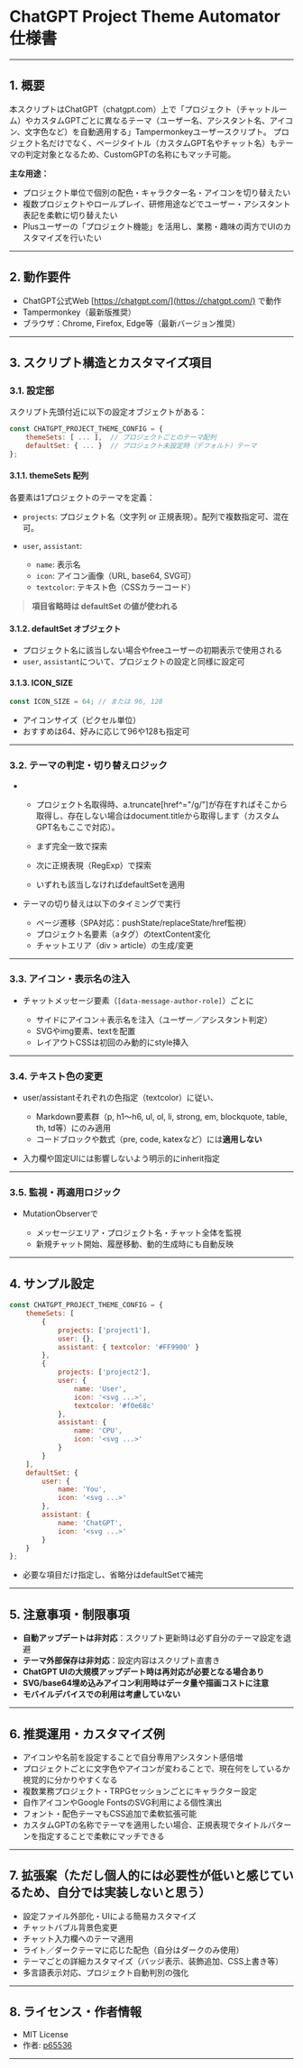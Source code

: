 # ChatGPT Project Theme Automator 仕様書

---

## 1. 概要

本スクリプトはChatGPT（chatgpt.com）上で「プロジェクト（チャットルーム）やカスタムGPTごとに異なるテーマ（ユーザー名、アシスタント名、アイコン、文字色など）を自動適用する」Tampermonkeyユーザースクリプト。
プロジェクト名だけでなく、ページタイトル（カスタムGPT名やチャット名）もテーマの判定対象となるため、CustomGPTの名称にもマッチ可能。

**主な用途：**

* プロジェクト単位で個別の配色・キャラクター名・アイコンを切り替えたい
* 複数プロジェクトやロールプレイ、研修用途などでユーザー・アシスタント表記を柔軟に切り替えたい
* Plusユーザーの「プロジェクト機能」を活用し、業務・趣味の両方でUIのカスタマイズを行いたい

---

## 2. 動作要件

* ChatGPT公式Web [https://chatgpt.com/](https://chatgpt.com/) で動作
* Tampermonkey（最新版推奨）
* ブラウザ：Chrome, Firefox, Edge等（最新バージョン推奨）

---

## 3. スクリプト構造とカスタマイズ項目

### 3.1. 設定部

スクリプト先頭付近に以下の設定オブジェクトがある：

```js
const CHATGPT_PROJECT_THEME_CONFIG = {
    themeSets: [ ... ],  // プロジェクトごとのテーマ配列
    defaultSet: { ... }  // プロジェクト未設定時（デフォルト）テーマ
};
```

#### 3.1.1. themeSets 配列

各要素は1プロジェクトのテーマを定義：

* `projects`:
  プロジェクト名（文字列 or 正規表現）。配列で複数指定可、混在可。
* `user`, `assistant`:

  * `name`: 表示名
  * `icon`: アイコン画像（URL, base64, SVG可）
  * `textcolor`: テキスト色（CSSカラーコード）

> **項目省略時は defaultSet の値が使われる**

#### 3.1.2. defaultSet オブジェクト

* プロジェクト名に該当しない場合やfreeユーザーの初期表示で使用される
* `user`, `assistant`について、プロジェクトの設定と同様に設定可

#### 3.1.3. ICON\_SIZE

```js
const ICON_SIZE = 64; // または 96, 128
```

* アイコンサイズ（ピクセル単位）
* おすすめは64、好みに応じて96や128も指定可

---

### 3.2. テーマの判定・切り替えロジック

+ * プロジェクト名取得時、a.truncate[href^="/g/"]が存在すればそこから取得し、存在しない場合はdocument.titleから取得します（カスタムGPT名もここで対応）。

  * まず完全一致で探索
  * 次に正規表現（RegExp）で探索
  * いずれも該当しなければdefaultSetを適用
* テーマの切り替えは以下のタイミングで実行

  * ページ遷移（SPA対応：pushState/replaceState/href監視）
  * プロジェクト名要素（aタグ）のtextContent変化
  * チャットエリア（div > article）の生成/変更

---

### 3.3. アイコン・表示名の注入

* チャットメッセージ要素（`[data-message-author-role]`）ごとに

  * サイドにアイコン＋表示名を注入（ユーザー／アシスタント判定）
  * SVGやimg要素、textを配置
  * レイアウトCSSは初回のみ動的にstyle挿入

---

### 3.4. テキスト色の変更

* user/assistantそれぞれの色指定（textcolor）に従い、

  * Markdown要素群（p, h1～h6, ul, ol, li, strong, em, blockquote, table, th, td等）にのみ適用
  * コードブロックや数式（pre, code, katexなど）には**適用しない**
* 入力欄や固定UIには影響しないよう明示的にinherit指定

---

### 3.5. 監視・再適用ロジック

* MutationObserverで

  * メッセージエリア・プロジェクト名・チャット全体を監視
  * 新規チャット開始、履歴移動、動的生成時にも自動反映

---

## 4. サンプル設定

```js
const CHATGPT_PROJECT_THEME_CONFIG = {
    themeSets: [
        {
            projects: ['project1'],
            user: {},
            assistant: { textcolor: '#FF9900' }
        },
        {
            projects: ['project2'],
            user: {
                name: 'User',
                icon: '<svg ...>',
                textcolor: '#f0e68c'
            },
            assistant: {
                name: 'CPU',
                icon: '<svg ...>'
            }
        }
    ],
    defaultSet: {
        user: {
            name: 'You',
            icon: '<svg ...>'
        },
        assistant: {
            name: 'ChatGPT',
            icon: '<svg ...>'
        }
    }
};
```

* 必要な項目だけ指定し、省略分はdefaultSetで補完

---

## 5. 注意事項・制限事項

* **自動アップデートは非対応**：スクリプト更新時は必ず自分のテーマ設定を退避
* **テーマ外部保存は非対応**：設定内容はスクリプト直書き
* **ChatGPT UIの大規模アップデート時は再対応が必要となる場合あり**
* **SVG/base64埋め込みアイコン利用時はデータ量や描画コストに注意**
* **モバイルデバイスでの利用は考慮していない**

---

## 6. 推奨運用・カスタマイズ例

* アイコンや名前を設定することで自分専用アシスタント感倍増
* プロジェクトごとに文字色やアイコンが変わることで、現在何をしているか視覚的に分かりやすくなる
* 複数業務プロジェクト・TRPGセッションごとにキャラクター設定
* 自作アイコンやGoogle FontsのSVG利用による個性演出
* フォント・配色テーマもCSS追加で柔軟拡張可能
* カスタムGPTの名称でテーマを適用したい場合、正規表現でタイトルパターンを指定することで柔軟にマッチできる

---

## 7. 拡張案（ただし個人的には必要性が低いと感じているため、自分では実装しないと思う）

* 設定ファイル外部化・UIによる簡易カスタマイズ
* チャットバブル背景色変更
* チャット入力欄へのテーマ適用
* ライト／ダークテーマに応じた配色（自分はダークのみ使用）
* テーマごとの詳細カスタマイズ（バッジ表示、装飾追加、CSS上書き等）
* 多言語表示対応、プロジェクト自動判別の強化

---

## 8. ライセンス・作者情報

* MIT License
* 作者: [p65536](https://github.com/p65536)

---
